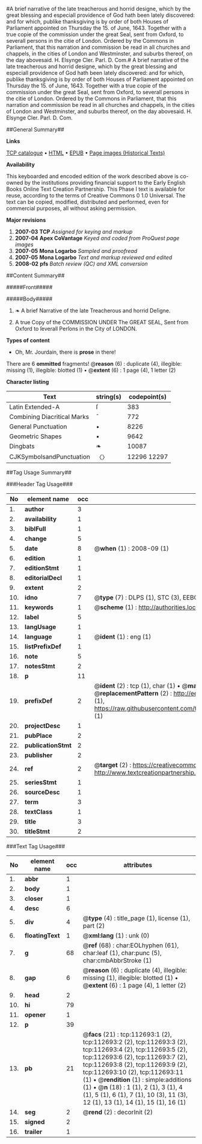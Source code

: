 #A brief narrative of the late treacherous and horrid designe, which by the great blessing and especiall providence of God hath been lately discovered: and for which, publike thanksgiving is by order of both Houses of Parliament appointed on Thursday the 15. of June, 1643. Together with a true copie of the commission under the great Seal, sent from Oxford, to severall persons in the citie of London. Ordered by the Commons in Parliament, that this narration and commission be read in all churches and chappels, in the cities of London and Westminster, and suburbs thereof, on the day abovesaid. H. Elsynge Cler. Parl. D. Com.#
A brief narrative of the late treacherous and horrid designe, which by the great blessing and especiall providence of God hath been lately discovered: and for which, publike thanksgiving is by order of both Houses of Parliament appointed on Thursday the 15. of June, 1643. Together with a true copie of the commission under the great Seal, sent from Oxford, to severall persons in the citie of London. Ordered by the Commons in Parliament, that this narration and commission be read in all churches and chappels, in the cities of London and Westminster, and suburbs thereof, on the day abovesaid. H. Elsynge Cler. Parl. D. Com.

##General Summary##

**Links**

[TCP catalogue](http://www.ota.ox.ac.uk/tcp/)  • 
[HTML](http://tei.it.ox.ac.uk/tcp/Texts-HTML/free/A77/A77448.html)  • 
[EPUB](http://tei.it.ox.ac.uk/tcp/Texts-EPUB/free/A77/A77448.epub) • 
[Page images (Historical Texts)](https://data.historicaltexts.jisc.ac.uk/view?pubId=eebo-99860570e&pageId=eebo-99860570e-112693-1)

**Availability**

This keyboarded and encoded edition of the
	       work described above is co-owned by the institutions
	       providing financial support to the Early English Books
	       Online Text Creation Partnership. This Phase I text is
	       available for reuse, according to the terms of Creative
	       Commons 0 1.0 Universal. The text can be copied,
	       modified, distributed and performed, even for
	       commercial purposes, all without asking permission.

**Major revisions**

1. __2007-03__ __TCP__ *Assigned for keying and markup*
1. __2007-04__ __Apex CoVantage__ *Keyed and coded from ProQuest page images*
1. __2007-05__ __Mona Logarbo__ *Sampled and proofread*
1. __2007-05__ __Mona Logarbo__ *Text and markup reviewed and edited*
1. __2008-02__ __pfs__ *Batch review (QC) and XML conversion*

##Content Summary##

#####Front#####

#####Body#####

1. ❧ A brief Narrative of the late Treacherous and horrid Deſigne.

1. A true Copy of the COMMISSION UNDER The GREAT SEAL, Sent from Oxford to ſeverall Perſons in the City of LONDON.

**Types of content**

  * Oh, Mr. Jourdain, there is **prose** in there!

There are 6 **ommitted** fragments! 
 @__reason__ (6) : duplicate (4), illegible: missing (1), illegible: blotted (1)  •  @__extent__ (6) : 1 page (4), 1 letter (2)

**Character listing**


|Text|string(s)|codepoint(s)|
|---|---|---|
|Latin Extended-A|ſ|383|
|Combining             Diacritical Marks|̄|772|
|General Punctuation|•|8226|
|Geometric Shapes|▪|9642|
|Dingbats|❧|10087|
|CJKSymbolsandPunctuation|〈〉|12296 12297|

##Tag Usage Summary##

###Header Tag Usage###

|No|element name|occ|attributes|
|---|---|---|---|
|1.|__author__|3||
|2.|__availability__|1||
|3.|__biblFull__|1||
|4.|__change__|5||
|5.|__date__|8| @__when__ (1) : 2008-09 (1)|
|6.|__edition__|1||
|7.|__editionStmt__|1||
|8.|__editorialDecl__|1||
|9.|__extent__|2||
|10.|__idno__|7| @__type__ (7) : DLPS (1), STC (3), EEBO-CITATION (1), PROQUEST (1), VID (1)|
|11.|__keywords__|1| @__scheme__ (1) : http://authorities.loc.gov/ (1)|
|12.|__label__|5||
|13.|__langUsage__|1||
|14.|__language__|1| @__ident__ (1) : eng (1)|
|15.|__listPrefixDef__|1||
|16.|__note__|5||
|17.|__notesStmt__|2||
|18.|__p__|11||
|19.|__prefixDef__|2| @__ident__ (2) : tcp (1), char (1)  •  @__matchPattern__ (2) : ([0-9\-]+):([0-9IVX]+) (1), (.+) (1)  •  @__replacementPattern__ (2) : http://eebo.chadwyck.com/downloadtiff?vid=$1&page=$2 (1), https://raw.githubusercontent.com/textcreationpartnership/Texts/master/tcpchars.xml#$1 (1)|
|20.|__projectDesc__|1||
|21.|__pubPlace__|2||
|22.|__publicationStmt__|2||
|23.|__publisher__|2||
|24.|__ref__|2| @__target__ (2) : https://creativecommons.org/publicdomain/zero/1.0/ (1), http://www.textcreationpartnership.org/docs/. (1)|
|25.|__seriesStmt__|1||
|26.|__sourceDesc__|1||
|27.|__term__|3||
|28.|__textClass__|1||
|29.|__title__|3||
|30.|__titleStmt__|2||


###Text Tag Usage###

|No|element name|occ|attributes|
|---|---|---|---|
|1.|__abbr__|1||
|2.|__body__|1||
|3.|__closer__|1||
|4.|__desc__|6||
|5.|__div__|4| @__type__ (4) : title_page (1), license (1), part (2)|
|6.|__floatingText__|1| @__xml:lang__ (1) : unk (0)|
|7.|__g__|68| @__ref__ (68) : char:EOLhyphen (61), char:leaf (1), char:punc (5), char:cmbAbbrStroke (1)|
|8.|__gap__|6| @__reason__ (6) : duplicate (4), illegible: missing (1), illegible: blotted (1)  •  @__extent__ (6) : 1 page (4), 1 letter (2)|
|9.|__head__|2||
|10.|__hi__|79||
|11.|__opener__|1||
|12.|__p__|39||
|13.|__pb__|21| @__facs__ (21) : tcp:112693:1 (2), tcp:112693:2 (2), tcp:112693:3 (2), tcp:112693:4 (2), tcp:112693:5 (2), tcp:112693:6 (2), tcp:112693:7 (2), tcp:112693:8 (2), tcp:112693:9 (2), tcp:112693:10 (2), tcp:112693:11 (1)  •  @__rendition__ (1) : simple:additions (1)  •  @__n__ (18) : 1 (1), 2 (1), 3 (1), 4 (1), 5 (1), 6 (1), 7 (1), 10 (3), 11 (3), 12 (1), 13 (1), 14 (1), 15 (1), 16 (1)|
|14.|__seg__|2| @__rend__ (2) : decorInit (2)|
|15.|__signed__|2||
|16.|__trailer__|1||
